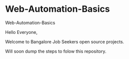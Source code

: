 # Web-Automation-Basics
Web-Automation-Basics

Hello Everyone,

Welcome to Bangalore Job Seekers open source projects.

Will soon dump the steps to folow this repository.
